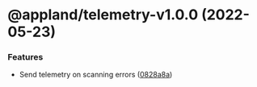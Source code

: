 # @appland/telemetry-v1.0.0 (2022-05-23)


### Features

* Send telemetry on scanning errors ([0828a8a](https://github.com/applandinc/appmap-js/commit/0828a8a5a61247ab923e2fe9b302970accd3b10d))
